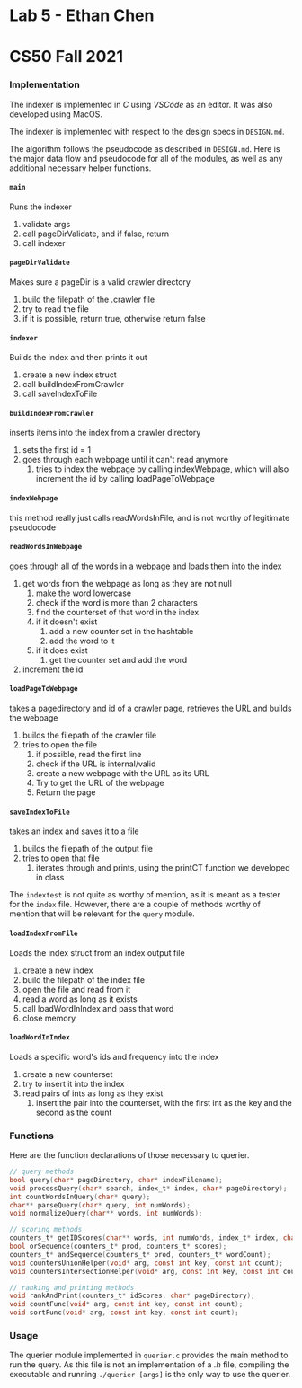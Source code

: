 # Lab 5 - Ethan Chen
# CS50 Fall 2021

### Implementation

The indexer is implemented in _C_ using _VSCode_ as an editor. It was also developed using MacOS.

The indexer is implemented with respect to the design specs in `DESIGN.md`.

The algorithm follows the pseudocode as described in `DESIGN.md`. Here is the major data flow and pseudocode for all of the modules, as well as any additional necessary helper functions.

#### `main`
Runs the indexer

1. validate args
2. call pageDirValidate, and if false, return
3. call indexer

#### `pageDirValidate`
Makes sure a pageDir is a valid crawler directory

1. build the filepath of the .crawler file
2. try to read the file
3. if it is possible, return true, otherwise return false

#### `indexer`
Builds the index and then prints it out

1. create a new index struct
2. call buildIndexFromCrawler
3. call saveIndexToFile

#### `buildIndexFromCrawler`
inserts items into the index from a crawler directory

1. sets the first id = 1
2. goes through each webpage until it can't read anymore
    1. tries to index the webpage by calling indexWebpage, which will also increment the id by calling loadPageToWebpage

#### `indexWebpage`
this method really just calls readWordsInFile, and is not worthy of legitimate pseudocode

#### `readWordsInWebpage`
goes through all of the words in a webpage and loads them into the index

1. get words from the webpage as long as they are not null
    1. make the word lowercase
    2. check if the word is more than 2 characters
    3. find the counterset of that word in the index
    4. if it doesn't exist
        1. add a new counter set in the hashtable
        2. add the word to it
    5. if it does exist
        1. get the counter set and add the word
2. increment the id

#### `loadPageToWebpage`
takes a pagedirectory and id of a crawler page, retrieves the URL and builds the webpage

1. builds the filepath of the crawler file
2. tries to open the file
    1. if possible, read the first line
    2. check if the URL is internal/valid
    3. create a new webpage with the URL as its URL
    4. Try to get the URL of the webpage
    5. Return the page

#### `saveIndexToFile`
takes an index  and saves it to a file

1. builds the filepath of the output file
2. tries to open that file
    1. iterates through and prints, using the printCT function we developed in class

The `indextest` is not quite as worthy of mention, as it is meant as a tester for the `index` file. However, there are a couple of methods worthy of mention that will be relevant for the `query` module.

#### `loadIndexFromFile`
Loads the index struct from an index output file

1. create a new index
2. build the filepath of the index file
3. open the file and read from it
4. read a word as long as it exists
5. call loadWordInIndex and pass that word
6. close memory

#### `loadWordInIndex`
Loads a specific word's ids and frequency into the index

1. create a new counterset
2. try to insert it into the index
3. read pairs of ints as long as they exist
    1. insert the pair into the counterset, with the first int as the key and the second as the count


### Functions

Here are the function declarations of those necessary to querier.

```c
// query methods
bool query(char* pageDirectory, char* indexFilename);
void processQuery(char* search, index_t* index, char* pageDirectory);
int countWordsInQuery(char* query);
char** parseQuery(char* query, int numWords);
void normalizeQuery(char** words, int numWords);

// scoring methods
counters_t* getIDScores(char** words, int numWords, index_t* index, char* pageDirectory);
bool orSequence(counters_t* prod, counters_t* scores);
counters_t* andSequence(counters_t* prod, counters_t* wordCount);
void countersUnionHelper(void* arg, const int key, const int count);
void countersIntersectionHelper(void* arg, const int key, const int count);

// ranking and printing methods
void rankAndPrint(counters_t* idScores, char* pageDirectory);
void countFunc(void* arg, const int key, const int count);
void sortFunc(void* arg, const int key, const int count);
```

### Usage

The querier module implemented in `querier.c` provides the main method to run the query. As this file is not an implementation of a _.h_ file, compiling the executable and running `./querier [args]` is the only way to use the querier.
